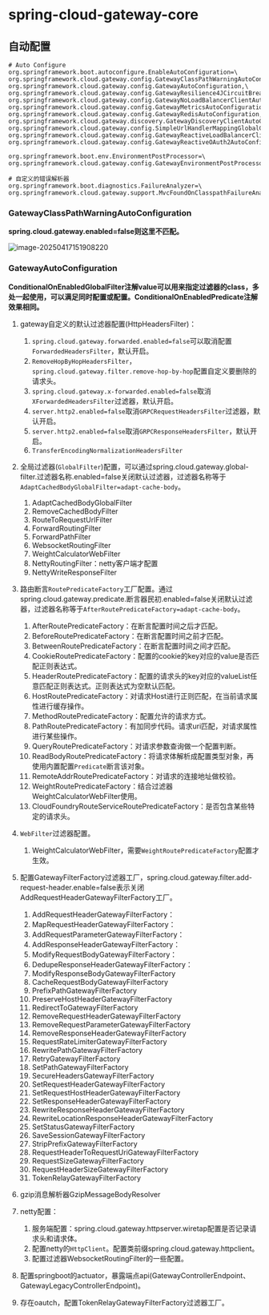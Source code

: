 # spring-cloud-gateway-core



## 自动配置

~~~facotries
# Auto Configure
org.springframework.boot.autoconfigure.EnableAutoConfiguration=\
org.springframework.cloud.gateway.config.GatewayClassPathWarningAutoConfiguration,\
org.springframework.cloud.gateway.config.GatewayAutoConfiguration,\
org.springframework.cloud.gateway.config.GatewayResilience4JCircuitBreakerAutoConfiguration,\
org.springframework.cloud.gateway.config.GatewayNoLoadBalancerClientAutoConfiguration,\
org.springframework.cloud.gateway.config.GatewayMetricsAutoConfiguration,\
org.springframework.cloud.gateway.config.GatewayRedisAutoConfiguration,\
org.springframework.cloud.gateway.discovery.GatewayDiscoveryClientAutoConfiguration,\
org.springframework.cloud.gateway.config.SimpleUrlHandlerMappingGlobalCorsAutoConfiguration,\
org.springframework.cloud.gateway.config.GatewayReactiveLoadBalancerClientAutoConfiguration,\
org.springframework.cloud.gateway.config.GatewayReactiveOAuth2AutoConfiguration

org.springframework.boot.env.EnvironmentPostProcessor=\
org.springframework.cloud.gateway.config.GatewayEnvironmentPostProcessor

# 自定义的错误解析器
org.springframework.boot.diagnostics.FailureAnalyzer=\
org.springframework.cloud.gateway.support.MvcFoundOnClasspathFailureAnalyzer

~~~



### GatewayClassPathWarningAutoConfiguration

**spring.cloud.gateway.enabled=false则这里不匹配。**

![image-20250417151908220](http://47.101.155.205/image-20250417151908220.png)



### GatewayAutoConfiguration

**ConditionalOnEnabledGlobalFilter注解value可以用来指定过滤器的class，多处一起使用，可以满足同时配置或配置。ConditionalOnEnabledPredicate注解效果相同。**

1. gateway自定义的默认过滤器配置(HttpHeadersFilter)：
   1. `spring.cloud.gateway.forwarded.enabled=false`可以取消配置`ForwardedHeadersFilter`，默认开启。
   2. `RemoveHopByHopHeadersFilter`，`spring.cloud.gateway.filter.remove-hop-by-hop`配置自定义要删除的请求头。
   3. `spring.cloud.gateway.x-forwarded.enabled=false`取消`XForwardedHeadersFilter`过滤器，默认开启。
   4. `server.http2.enabled=false`取消`GRPCRequestHeadersFilter`过滤器，默认开启。
   5. `server.http2.enabled=false`取消`GRPCResponseHeadersFilter`，默认开启。
   6. `TransferEncodingNormalizationHeadersFilter`
   
2. 全局过滤器(`GlobalFilter`)配置，可以通过spring.cloud.gateway.global-filter.过滤器名称.enabled=false关闭默认过滤器，过滤器名称等于`AdaptCachedBodyGlobalFilter=adapt-cache-body`。
   1. AdaptCachedBodyGlobalFilter
   2. RemoveCachedBodyFilter
   3. RouteToRequestUrlFilter
   4. ForwardRoutingFilter
   5. ForwardPathFilter
   6. WebsocketRoutingFilter
   7. WeightCalculatorWebFilter
   8. NettyRoutingFilter：netty客户端才配置
   9. NettyWriteResponseFilter
   
3. 路由断言`RoutePredicateFactory`工厂配置。通过spring.cloud.gateway.predicate.断言器民初.enabled=false关闭默认过滤器，过滤器名称等于`AfterRoutePredicateFactory=adapt-cache-body`。

   1. AfterRoutePredicateFactory：在断言配置时间之后才匹配。
   2. BeforeRoutePredicateFactory：在断言配置时间之前才匹配。
   3. BetweenRoutePredicateFactory：在断言配置时间之间才匹配。
   4. CookieRoutePredicateFactory：配置的cookie的key对应的value是否匹配正则表达式。
   5. HeaderRoutePredicateFactory：配置的请求头的key对应的valueList任意匹配正则表达式。正则表达式为空默认匹配。
   6. HostRoutePredicateFactory：对请求Host进行正则匹配，在当前请求属性进行缓存操作。
   7. MethodRoutePredicateFactory：配置允许的请求方式。
   8. PathRoutePredicateFactory：有加同步代码。请求uri匹配，对请求属性进行某些操作。
   9. QueryRoutePredicateFactory：对请求参数查询做一个配置判断。
   10. ReadBodyRoutePredicateFactory：将请求体解析成配置类型对象，再使用内置配置`Predicate`断言该对象。
   11. RemoteAddrRoutePredicateFactory：对请求的连接地址做校验。
   12. WeightRoutePredicateFactory：结合过滤器WeightCalculatorWebFilter使用。
   13. CloudFoundryRouteServiceRoutePredicateFactory：是否包含某些特定的请求头。

4. `WebFilter`过滤器配置。

   1. WeightCalculatorWebFilter，需要`WeightRoutePredicateFactory`配置才生效。

5. 配置GatewayFilterFactory过滤器工厂，spring.cloud.gateway.filter.add-request-header.enable=false表示关闭AddRequestHeaderGatewayFilterFactory工厂。

   1. AddRequestHeaderGatewayFilterFactory：
   2. MapRequestHeaderGatewayFilterFactory：
   3. AddRequestParameterGatewayFilterFactory：
   4. AddResponseHeaderGatewayFilterFactory：
   5. ModifyRequestBodyGatewayFilterFactory：
   6. DedupeResponseHeaderGatewayFilterFactory：
   7. ModifyResponseBodyGatewayFilterFactory
   8. CacheRequestBodyGatewayFilterFactory
   9. PrefixPathGatewayFilterFactory
   10. PreserveHostHeaderGatewayFilterFactory
   11. RedirectToGatewayFilterFactory
   12. RemoveRequestHeaderGatewayFilterFactory
   13. RemoveRequestParameterGatewayFilterFactory
   14. RemoveResponseHeaderGatewayFilterFactory
   15. RequestRateLimiterGatewayFilterFactory
   16. RewritePathGatewayFilterFactory
   17. RetryGatewayFilterFactory
   18. SetPathGatewayFilterFactory
   19. SecureHeadersGatewayFilterFactory
   20. SetRequestHeaderGatewayFilterFactory
   21. SetRequestHostHeaderGatewayFilterFactory
   22. SetResponseHeaderGatewayFilterFactory
   23. RewriteResponseHeaderGatewayFilterFactory
   24. RewriteLocationResponseHeaderGatewayFilterFactory
   25. SetStatusGatewayFilterFactory
   26. SaveSessionGatewayFilterFactory
   27. StripPrefixGatewayFilterFactory
   28. RequestHeaderToRequestUriGatewayFilterFactory
   29. RequestSizeGatewayFilterFactory
   30. RequestHeaderSizeGatewayFilterFactory
   31. TokenRelayGatewayFilterFactory
   
6. gzip消息解析器GzipMessageBodyResolver
   
7. netty配置：

   1. 服务端配置：spring.cloud.gateway.httpserver.wiretap配置是否记录请求头和请求体。
   2. 配置netty的`HttpClient`。配置类前缀spring.cloud.gateway.httpclient。
   3. 配置过滤器WebsocketRoutingFilter的一些配置。
   
8. 配置springboot的actuator，暴露端点api(GatewayControllerEndpoint、GatewayLegacyControllerEndpoint)。

9. 存在oautch，配置TokenRelayGatewayFilterFactory过滤器工厂。



